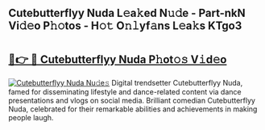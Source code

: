 ## Cutebutterflyy Nuda L𝚎a𝚔ed N𝚞𝚍e - Part-nkN Vi𝚍𝚎o P𝚑𝚘tos - H𝚘𝚝 O𝚗𝚕yf𝚊ns L𝚎a𝚔s KTgo3

# <h2><a href="http://kf8ijr.oniu.top/?m=Cutebutterflyy+Nuda">🔗👉 🔴 Cutebutterflyy Nuda P𝚑ot𝚘𝚜 V𝚒d𝚎o</a></h2>

[![Cutebutterflyy Nuda Nu𝚍e𝚜](https://i.imgur.com/0qMVB7G.gif)](http://kf8ijr.oniu.top/?m=Cutebutterflyy+Nuda)
Digital trendsetter Cutebutterflyy Nuda, famed for disseminating lifestyle and dance-related content via dance presentations and vlogs on social media. Brilliant comedian Cutebutterflyy Nuda, celebrated for their remarkable abilities and achievements in making people laugh.  
